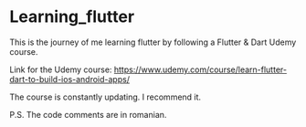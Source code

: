 # Learning_flutter

This is the journey of me learning flutter by following a Flutter & Dart Udemy course.

Link for the Udemy course:
https://www.udemy.com/course/learn-flutter-dart-to-build-ios-android-apps/

The course is constantly updating. I recommend it.

P.S. The code comments are in romanian.
